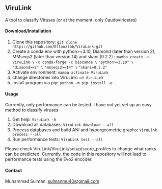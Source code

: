 ## ViruLink
A tool to classify Viruses (or at the moment, only Caudoviricetes)

#### Download/Installation
1. Clone this repository:
	`git clone https://github.com/Ellouzlab/ViruLink.git`
2. Create a conda env with python>=3.10, Diamond (later than version 2), MMseqs2 (later than version 14) and skani (0.2.2) : 
`mamba create -n ViruLink \`
`-c conda-forge -c bioconda \`
`"python>=3.10" \`
`"diamond>=2" \`
`"mmseqs2>=14" \`
`"skani=0.2.2"`
3. Activate environment:
	`mamba activate ViruLink`
4. change directories into ViruLink:
	`cd ViruLink`
5. Install program via pip:
	`python -m pip install -e .`


#### Usage
Currently, only performance can be tested. I have not yet set up an easy method to classify viruses
1. Get help:
	`ViruLink -h`
2. Download all databases:
	`ViruLink download --all`
3. Process databases and build ANI and hypergeometric graphs:
	`ViruLink process --all`
4. Run performance tests:
	`ViruLink test --all`

Please check ViruLink/ViruLink/setup/score_profiles to change what ranks can be predicted. Currently, the code in this repository will not lead to performance tests using the Evo2 encoder. 

#### Contact
Muhammad Sulman: sulmanmu40@gmail.com
